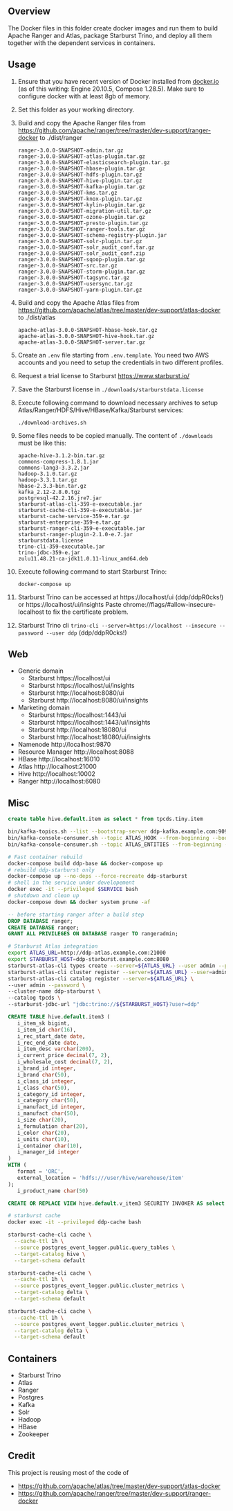 <!---
Licensed to the Apache Software Foundation (ASF) under one
or more contributor license agreements.  See the NOTICE file
distributed with this work for additional information
regarding copyright ownership.  The ASF licenses this file
to you under the Apache License, Version 2.0 (the
"License"); you may not use this file except in compliance
with the License.  You may obtain a copy of the License at

  http://www.apache.org/licenses/LICENSE-2.0

Unless required by applicable law or agreed to in writing,
software distributed under the License is distributed on an
"AS IS" BASIS, WITHOUT WARRANTIES OR CONDITIONS OF ANY
KIND, either express or implied.  See the License for the
specific language governing permissions and limitations
under the License.
-->

## Overview
The Docker files in this folder create docker images and run them to build Apache Ranger and Atlas, package Starburst Trino, and deploy all them together with the dependent services in containers.

## Usage
1. Ensure that you have recent version of Docker installed from [docker.io](http://www.docker.io) (as of this writing: Engine 20.10.5, Compose 1.28.5).
   Make sure to configure docker with at least 8gb of memory.

1. Set this folder as your working directory.

1. Build and copy the Apache Ranger files from https://github.com/apache/ranger/tree/master/dev-support/ranger-docker to ./dist/ranger
    
       ranger-3.0.0-SNAPSHOT-admin.tar.gz
       ranger-3.0.0-SNAPSHOT-atlas-plugin.tar.gz
       ranger-3.0.0-SNAPSHOT-elasticsearch-plugin.tar.gz
       ranger-3.0.0-SNAPSHOT-hbase-plugin.tar.gz
       ranger-3.0.0-SNAPSHOT-hdfs-plugin.tar.gz
       ranger-3.0.0-SNAPSHOT-hive-plugin.tar.gz
       ranger-3.0.0-SNAPSHOT-kafka-plugin.tar.gz
       ranger-3.0.0-SNAPSHOT-kms.tar.gz
       ranger-3.0.0-SNAPSHOT-knox-plugin.tar.gz
       ranger-3.0.0-SNAPSHOT-kylin-plugin.tar.gz
       ranger-3.0.0-SNAPSHOT-migration-util.tar.gz
       ranger-3.0.0-SNAPSHOT-ozone-plugin.tar.gz
       ranger-3.0.0-SNAPSHOT-presto-plugin.tar.gz
       ranger-3.0.0-SNAPSHOT-ranger-tools.tar.gz
       ranger-3.0.0-SNAPSHOT-schema-registry-plugin.jar
       ranger-3.0.0-SNAPSHOT-solr-plugin.tar.gz
       ranger-3.0.0-SNAPSHOT-solr_audit_conf.tar.gz
       ranger-3.0.0-SNAPSHOT-solr_audit_conf.zip
       ranger-3.0.0-SNAPSHOT-sqoop-plugin.tar.gz
       ranger-3.0.0-SNAPSHOT-src.tar.gz
       ranger-3.0.0-SNAPSHOT-storm-plugin.tar.gz
       ranger-3.0.0-SNAPSHOT-tagsync.tar.gz
       ranger-3.0.0-SNAPSHOT-usersync.tar.gz
       ranger-3.0.0-SNAPSHOT-yarn-plugin.tar.gz

1. Build and copy the Apache Atlas files from https://github.com/apache/atlas/tree/master/dev-support/atlas-docker to ./dist/atlas

       apache-atlas-3.0.0-SNAPSHOT-hbase-hook.tar.gz
       apache-atlas-3.0.0-SNAPSHOT-hive-hook.tar.gz
       apache-atlas-3.0.0-SNAPSHOT-server.tar.gz

1. Create an ```.env``` file starting from ```.env.template```. You need two AWS accounts and you need to setup the credentials in two different profiles.

1. Request a trial license to Starburst https://www.starburst.io/

1. Save the Starburst license in ```./downloads/starburstdata.license```

1. Execute following command to download necessary archives to setup Atlas/Ranger/HDFS/Hive/HBase/Kafka/Starburst services:

       ./download-archives.sh

1. Some files needs to be copied manually. The content of ```./downloads``` must be like this:

       apache-hive-3.1.2-bin.tar.gz
       commons-compress-1.8.1.jar
       commons-lang3-3.3.2.jar
       hadoop-3.1.0.tar.gz
       hadoop-3.3.1.tar.gz
       hbase-2.3.3-bin.tar.gz
       kafka_2.12-2.8.0.tgz
       postgresql-42.2.16.jre7.jar
       starburst-atlas-cli-359-e-executable.jar
       starburst-cache-cli-359-e-executable.jar
       starburst-cache-service-359-e.tar.gz
       starburst-enterprise-359-e.tar.gz
       starburst-ranger-cli-359-e-executable.jar
       starburst-ranger-plugin-2.1.0-e.7.jar
       starburstdata.license
       trino-cli-359-executable.jar
       trino-jdbc-359-e.jar
       zulu11.48.21-ca-jdk11.0.11-linux_amd64.deb

1. Execute following command to start Starburst Trino:

       docker-compose up

1. Starburst Trino can be accessed at https://localhost/ui (ddp/ddpR0cks!) or https://localhost/ui/insights
   Paste chrome://flags/#allow-insecure-localhost to fix the certificate problem.

1. Starburst Trino cli ```trino-cli --server=https://localhost --insecure --password --user ddp``` (ddp/ddpR0cks!)

## Web
* Generic domain
   * Starburst https://localhost/ui
   * Starburst https://localhost/ui/insights
   * Starburst http://localhost:8080/ui
   * Starburst http://localhost:8080/ui/insights
* Marketing domain
   * Starburst https://localhost:1443/ui
   * Starburst https://localhost:1443/ui/insights
   * Starburst http://localhost:18080/ui
   * Starburst http://localhost:18080/ui/insights
* Namenode http://localhost:9870
* Resource Manager http://localhost:8088
* HBase http://localhost:16010
* Atlas http://localhost:21000
* Hive http://localhost:10002
* Ranger http://localhost:6080

## Misc
```sql
create table hive.default.item as select * from tpcds.tiny.item
```

```sh
bin/kafka-topics.sh --list --bootstrap-server ddp-kafka.example.com:9092
bin/kafka-console-consumer.sh --topic ATLAS_HOOK --from-beginning --bootstrap-server ddp-kafka.example.com:9092 | jq .
bin/kafka-console-consumer.sh --topic ATLAS_ENTITIES --from-beginning --bootstrap-server ddp-kafka.example.com:9092 | jq .
```

```sh
# Fast container rebuild
docker-compose build ddp-base && docker-compose up
# rebuild ddp-starburst only
docker-compose up --no-deps --force-recreate ddp-starburst
# shell in the service under developement
docker exec -it --privileged $SERVICE bash
# shutdown and clean up
docker-compose down && docker system prune -af
```

```sql
-- before starting ranger after a build step
DROP DATABASE ranger;
CREATE DATABASE ranger;
GRANT ALL PRIVILEGES ON DATABASE ranger TO rangeradmin;
```

```bash
# Starburst Atlas integration
export ATLAS_URL=http://ddp-atlas.example.com:21000
export STARBURST_HOST=ddp-starburst.example.com:8080
starburst-atlas-cli types create --server=${ATLAS_URL} --user admin --password
starburst-atlas-cli cluster register --server=${ATLAS_URL} --user=admin --password --cluster-name=ddp-starburst.example.com
starburst-atlas-cli catalog register --server=${ATLAS_URL} \
--user admin --password \
--cluster-name ddp-starburst \
--catalog tpcds \
--starburst-jdbc-url "jdbc:trino://${STARBURST_HOST}?user=ddp"


```

```sql
CREATE TABLE hive.default.item3 (
   i_item_sk bigint,
   i_item_id char(16),
   i_rec_start_date date,
   i_rec_end_date date,
   i_item_desc varchar(200),
   i_current_price decimal(7, 2),
   i_wholesale_cost decimal(7, 2),
   i_brand_id integer,
   i_brand char(50),
   i_class_id integer,
   i_class char(50),
   i_category_id integer,
   i_category char(50),
   i_manufact_id integer,
   i_manufact char(50),
   i_size char(20),
   i_formulation char(20),
   i_color char(20),
   i_units char(10),
   i_container char(10),
   i_manager_id integer
)
WITH (
   format = 'ORC',
   external_location = 'hdfs:///user/hive/warehouse/item'
);
   i_product_name char(50)

CREATE OR REPLACE VIEW hive.default.v_item3 SECURITY INVOKER AS select * from hive.default.item3;
```

```sh
# starburst cache
docker exec -it --privileged ddp-cache bash

starburst-cache-cli cache \
  --cache-ttl 1h \
  --source postgres_event_logger.public.query_tables \
  --target-catalog hive \
  --target-schema default

starburst-cache-cli cache \
  --cache-ttl 1h \
  --source postgres_event_logger.public.cluster_metrics \
  --target-catalog delta \
  --target-schema default

starburst-cache-cli cache \
  --cache-ttl 1h \
  --source postgres_event_logger.public.cluster_metrics \
  --target-catalog delta \
  --target-schema default
```

## Containers
* Starburst Trino
* Atlas
* Ranger
* Postgres
* Kafka
* Solr
* Hadoop
* HBase
* Zookeeper

## Credit
This project is reusing most of the code of 
* https://github.com/apache/atlas/tree/master/dev-support/atlas-docker
* https://github.com/apache/ranger/tree/master/dev-support/ranger-docker